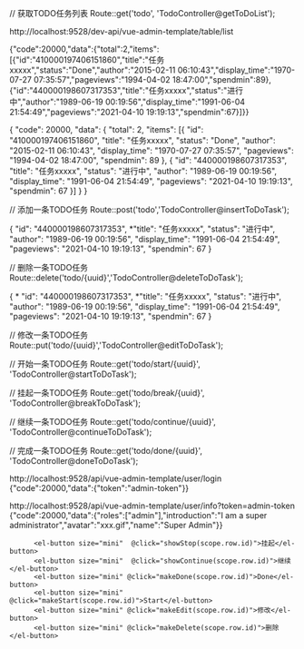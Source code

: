 // 获取TODO任务列表
Route::get('todo', 'TodoController@getToDoList');

http://localhost:9528/dev-api/vue-admin-template/table/list


{"code":20000,"data":{"total":2,"items":[{"id":"410000197406151860","title":"任务xxxxx","status":"Done","author":"2015-02-11 06:10:43","display_time":"1970-07-27 07:35:57","pageviews":"1994-04-02 18:47:00","spendmin":89},{"id":"440000198607317353","title":"任务xxxxx","status":"进行中","author":"1989-06-19 00:19:56","display_time":"1991-06-04 21:54:49","pageviews":"2021-04-10 19:19:13","spendmin":67}]}}




{
	"code": 20000,
	"data": {
		"total": 2,
		"items": [{
			"id": "410000197406151860",
			"title": "任务xxxxx",
			"status": "Done",
			"author": "2015-02-11 06:10:43",
			"display_time": "1970-07-27 07:35:57",
			"pageviews": "1994-04-02 18:47:00",
			"spendmin": 89
		}, {
			"id": "440000198607317353",
			"title": "任务xxxxx",
			"status": "进行中",
			"author": "1989-06-19 00:19:56",
			"display_time": "1991-06-04 21:54:49",
			"pageviews": "2021-04-10 19:19:13",
			"spendmin": 67
		}]
	}
}






// 添加一条TODO任务
Route::post('todo','TodoController@insertToDoTask');



{
			"id": "440000198607317353",
			*"title": "任务xxxxx",
			"status": "进行中",
			"author": "1989-06-19 00:19:56",
			"display_time": "1991-06-04 21:54:49",
			"pageviews": "2021-04-10 19:19:13",
			"spendmin": 67
		}






// 删除一条TODO任务
Route::delete('todo/{uuid}','TodoController@deleteToDoTask');

{
		*	"id": "440000198607317353",
			*"title": "任务xxxxx",
			"status": "进行中",
			"author": "1989-06-19 00:19:56",
			"display_time": "1991-06-04 21:54:49",
			"pageviews": "2021-04-10 19:19:13",
			"spendmin": 67
		}









// 修改一条TODO任务
Route::put('todo/{uuid}','TodoController@editToDoTask');







// 开始一条TODO任务
Route::get('todo/start/{uuid}', 'TodoController@startToDoTask');








// 挂起一条TODO任务
Route::get('todo/break/{uuid}', 'TodoController@breakToDoTask');








// 继续一条TODO任务
Route::get('todo/continue/{uuid}', 'TodoController@continueToDoTask');









// 完成一条TODO任务
Route::get('todo/done/{uuid}', 'TodoController@doneToDoTask');













http://localhost:9528/api/vue-admin-template/user/login
{"code":20000,"data":{"token":"admin-token"}}

http://localhost:9528/api/vue-admin-template/user/info?token=admin-token
{"code":20000,"data":{"roles":["admin"],"introduction":"I am a super administrator","avatar":"xxx.gif","name":"Super Admin"}}





          <el-button size="mini"  @click="showStop(scope.row.id)">挂起</el-button>
          <el-button size="mini"  @click="showContinue(scope.row.id)">继续</el-button>
          <el-button size="mini" @click="makeDone(scope.row.id)">Done</el-button>
          <el-button size="mini" @click="makeStart(scope.row.id)">Start</el-button>
          <el-button size="mini" @click="makeEdit(scope.row.id)">修改</el-button>
          <el-button size="mini" @click="makeDelete(scope.row.id)">删除</el-button>